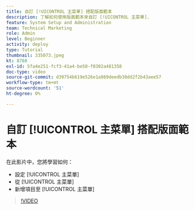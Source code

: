 ```yaml
---
title: 自訂 [!UICONTROL 主菜單] 搭配版面範本
description: 了解如何使用版面範本來自訂 [!UICONTROL 主菜單].
feature: System Setup and Administration
team: Technical Marketing
role: Admin
level: Beginner
activity: deploy
type: Tutorial
thumbnail: 335073.jpeg
kt: 8760
exl-id: 5fa4e251-fcf3-41a4-be50-f0302a481358
doc-type: video
source-git-commit: d39754b619e526e1a869deedb38dd2f2b43aee57
workflow-type: tm+mt
source-wordcount: '51'
ht-degree: 0%

---
```


# 自訂 [!UICONTROL 主菜單] 搭配版面範本

在此影片中，您將學習如何：

* 設定 [!UICONTROL 主菜單]
* 從 [!UICONTROL 主菜單]
* 新增項目至 [!UICONTROL 主菜單]


>[!VIDEO](https://video.tv.adobe.com/v/335073/?quality=12)
